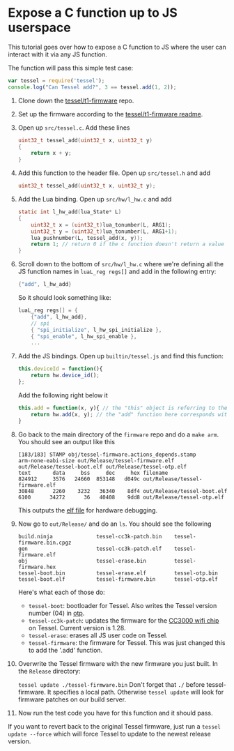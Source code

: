 # Expose a C function up to JS userspace

This tutorial goes over how to expose a C function to JS where the user can interact with it via any JS function.

The function will pass this simple test case:

```js
var tessel = require('tessel');
console.log("Can Tessel add?", 3 == tessel.add(1, 2));
```

1. Clone down the [tessel/t1-firmware](https://github.com/tessel/t1-firmware) repo.
2. Set up the firmware according to the [tessel/t1-firmware readme](https://github.com/tessel/t1-firmware/blob/master/README.md). 
3. Open up `src/tessel.c`. Add these lines

	```c
	uint32_t tessel_add(uint32_t x, uint32_t y)
	{
		return x + y;
	}
	```
5. Add this function to the header file. Open up `src/tessel.h` and add

	```c
	uint32_t tessel_add(uint32_t x, uint32_t y);
	```
6. Add the Lua binding. Open up `src/hw/l_hw.c` and add

	```c
	static int l_hw_add(lua_State* L)
	{
		uint32_t x = (uint32_t)lua_tonumber(L, ARG1);
		uint32_t y = (uint32_t)lua_tonumber(L, ARG1+1);
		lua_pushnumber(L, tessel_add(x, y));
		return 1; // return 0 if the c function doesn't return a value
	}
	```
7. Scroll down to the bottom of `src/hw/l_hw.c` where we're defining all the JS function names in `luaL_reg regs[]` and add in the following entry:
	```c
	{"add", l_hw_add}
	```

	So it should look something like:
	```c
	luaL_reg regs[] = {
		{"add", l_hw_add},
		// spi
		{ "spi_initialize", l_hw_spi_initialize },
		{ "spi_enable", l_hw_spi_enable },
		...
	```

8. Add the JS bindings. Open up `builtin/tessel.js` and find this function:
	```js
	this.deviceId = function(){
  		return hw.device_id();
	};
	```

	Add the following right below it
	```js
	this.add = function(x, y){ // the "this" object is referring to the "tessel" object
  		return hw.add(x, y); // the "add" function here corresponds with the string in the lua binding. That's how we get from C -> Lua -> JS
	}
	```

9. Go back to the main directory of the `firmware` repo and do a `make arm`. You should see an output like this

	```
	[183/183] STAMP obj/tessel-firmware.actions_depends.stamp
	arm-none-eabi-size out/Release/tessel-firmware.elf out/Release/tessel-boot.elf out/Release/tessel-otp.elf
   	text	   data	    bss	    dec	    hex	filename
 	824912	   3576	  24660	 853148	  d049c	out/Release/tessel-firmware.elf
  	30848	   2260	   3232	  36340	   8df4	out/Release/tessel-boot.elf
   	6100	  34272	     36	  40408	   9dd8	out/Release/tessel-otp.elf
	```

	This outputs the [elf file](http://en.wikipedia.org/wiki/Executable_and_Linkable_Format) for hardware debugging.

10. Now go to `out/Release/` and do an `ls`. You should see the following

	```
	build.ninja              tessel-cc3k-patch.bin    tessel-firmware.bin.cpgz
	gen                      tessel-cc3k-patch.elf    tessel-firmware.elf
	obj                      tessel-erase.bin         tessel-firmware.hex
	tessel-boot.bin          tessel-erase.elf         tessel-otp.bin
	tessel-boot.elf          tessel-firmware.bin      tessel-otp.elf
	```

	Here's what each of those do:
	* `tessel-boot`: bootloader for Tessel. Also writes the Tessel version number (04) in [otp](http://en.wikipedia.org/wiki/One-time_programmable).
	* `tessel-cc3k-patch`: updates the firmware for the [CC3000 wifi chip](http://processors.wiki.ti.com/index.php/CC3000) on Tessel. Current version is 1.28.
	* `tessel-erase`: erases all JS user code on Tessel.
	* `tessel-firmware`: the firmware for Tessel. This was just changed this to add the '.add' function.

11. Overwrite the Tessel firmware with the new firmware you just built. In the `Release` directory:

	`tessel update ./tessel-firmware.bin`
	Don't forget that `./` before tessel-firmware. It specifies a local path. Otherwise `tessel update` will look for firmware patches on our build server.

12. Now run the test code you have for this function and it should pass.

If you want to revert back to the original Tessel firmware, just run a `tessel update --force` which will force Tessel to update to the newest release version.
